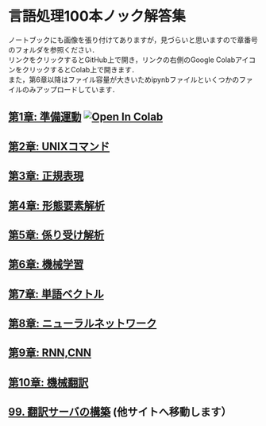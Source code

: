 # 言語処理100本ノック解答集
ノートブックにも画像を張り付けてありますが，見づらいと思いますので章番号のフォルダを参照ください．<br>
リンクをクリックするとGitHub上で開き，リンクの右側のGoogle ColabアイコンをクリックするとColab上で開きます．<br>
また，第6章以降はファイル容量が大きいためipynbファイルといくつかのファイルのみアップロードしています．
## [第1章: 準備運動](https://github.com/Ryutaro-A/nlp-nock100-answer/blob/main/01/nlp_nock01.ipynb "01")  [![Open In Colab](https://colab.research.google.com/assets/colab-badge.svg)](https://colab.research.google.com/drive/1VZMfjUikDpQtpApnFWGFj40hVDeUKjXZ#scrollTo=J7_MA_p6TwEj)
## [第2章: UNIXコマンド](https://github.com/Ryutaro-A/nlp-nock100-answer/blob/main/02/nlp_nock02.ipynb "02")
## [第3章: 正規表現](https://github.com/Ryutaro-A/nlp-nock100-answer/blob/main/03/nlp_nock03.ipynb "03")
## [第4章: 形態要素解析](https://github.com/Ryutaro-A/nlp-nock100-answer/blob/main/04/nlp_nock04.ipynb "04")
## [第5章: 係り受け解析](https://github.com/Ryutaro-A/nlp-nock100-answer/blob/main/05/nlp_nock05.ipynb "05")
## [第6章: 機械学習](https://github.com/Ryutaro-A/nlp-nock100-answer/blob/main/06/nlp_nock06.ipynb "06")
## [第7章: 単語ベクトル](https://github.com/Ryutaro-A/nlp-nock100-answer/blob/main/07/nlp_nock07.ipynb "07")
## [第8章: ニューラルネットワーク](https://github.com/Ryutaro-A/nlp-nock100-answer/blob/main/08/nlp_nock08.ipynb "08")
## [第9章: RNN,CNN](https://github.com/Ryutaro-A/nlp-nock100-answer/blob/main/09/nkp_nock09.ipynb "09")
## [第10章: 機械翻訳]( "10")
## [99. 翻訳サーバの構築](https://share.streamlit.io/ryutaro-a/translate-demo/main/main.py) (他サイトへ移動します）

